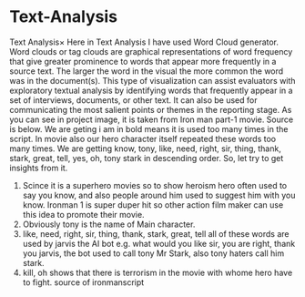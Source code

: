 # Text-Analysis

Text Analysis×
Here in Text Analysis I have used Word Cloud generator. Word clouds or tag clouds are graphical representations of word frequency that give greater prominence to words that appear more frequently in a source text. The larger the word in the visual the more common the word was in the document(s). This type of visualization can assist evaluators with exploratory textual analysis by identifying words that frequently appear in a set of interviews, documents, or other text. It can also be used for communicating the most salient points or themes in the reporting stage.
As you can see in project image, it is taken from Iron man part-1 movie. Source is below. We are geting i am in bold means it is used too many times in the script. In movie also our hero character itself repeated these words too many times. We are getting know, tony, like, need, right, sir, thing, thank, stark, great, tell, yes, oh, tony stark in descending order. So, let try to get insights from it.
1. Scince it is a superhero movies so to show heroism hero often used to say you know, and also people around him used to suggest him with you know. Ironman 1 is super duper hit so other action film maker can use this idea to promote their movie.
2. Obviously tony is the name of Main character.
3. like, need, right, sir, thing, thank, stark, great, tell all of these words are used by jarvis the AI bot e.g. what would you like sir, you are right, thank you jarvis, the bot used to call tony Mr Stark, also tony haters call him stark.
4. kill, oh shows that there is terrorism in the movie with whome hero have to fight.
source of ironmanscript
